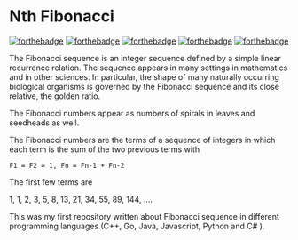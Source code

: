 
# Nth Fibonacci


[![forthebadge](https://forthebadge.com/images/badges/made-with-c-sharp.svg)](http://forthebadge.com)
[![forthebadge](https://forthebadge.com/images/badges/made-with-c-plus-plus.svg)](http://forthebadge.com)
[![forthebadge](https://forthebadge.com/images/badges/made-with-go.svg)](http://forthebadge.com)
[![forthebadge](http://forthebadge.com/images/badges/made-with-C#.svg)](http://forthebadge.com)
[![forthebadge](http://forthebadge.com/images/badges/made-with-C#.svg)](http://forthebadge.com)

The Fibonacci sequence is an integer sequence defined by a simple linear recurrence relation. The sequence appears in many settings in mathematics and in other sciences. In particular, the shape of many naturally occurring biological organisms is governed by the Fibonacci sequence and its close relative, the golden ratio.

The Fibonacci numbers appear as numbers of spirals in leaves and seedheads as well.

The Fibonacci numbers are the terms of a sequence of integers in which each term is the sum of the two previous terms with

    F1 = F2 = 1, Fn = Fn-1 + Fn-2

The first few terms are

1, 1, 2, 3, 5, 8, 13, 21, 34, 55, 89, 144, ....

This was my first repository written about Fibonacci sequence in different programming languages (C++, Go, Java, Javascript, Python and C# ).
